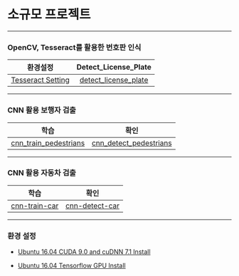 # 소규모 프로젝트

---

### OpenCV, Tesseract를 활용한 번호판 인식

| 환경설정 | Detect_License_Plate |
| :------------: | :------------: |
| [Tesseract Setting](/tesseract_ins.md)  | [detect_license_plate](/license_plate/detect_license_plate.ipynb)  |

---

### CNN 활용 보행자 검출

| 학습 | 확인 |
| :------------: | :------------: |
| [cnn_train_pedestrians](/cnn_pedestrians/cnn_train_pedestrians.ipynb) | [cnn_detect_pedestrians](/cnn_pedestrians/cnn_detect_pedestrians.ipynb) |

---

### CNN 활용 자동차 검출

| 학습 | 확인 |
| :------------: | :------------: |
| [cnn-train-car](/cnn_vehicle/cnn-train-car.ipynb) | [cnn-detect-car](/cnn_vehicle/cnn-detect-car.ipynb) |

---

### 환경 설정

- [Ubuntu 16.04 CUDA 9.0 and cuDNN 7.1 Install](/cuda_ins.md)

- [Ubuntu 16.04 Tensorflow GPU Install](/tf_gpu_ins.md)